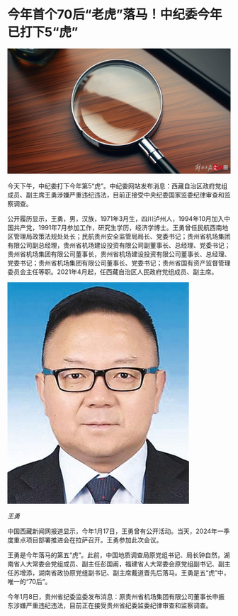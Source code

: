 # 今年首个70后“老虎”落马！中纪委今年已打下5“虎”

![8b26e1642ae7b9018b009b21b3d67b68.jpg](https://raw.githubusercontent.com/qqhsx/qqnews_image/main/2024/01/29/今年首个70后“老虎”落马！中纪委今年已打下5“虎”/8b26e1642ae7b9018b009b21b3d67b68.jpg)

今天下午，中纪委打下今年第5“虎”。中纪委网站发布消息：西藏自治区政府党组成员、副主席王勇涉嫌严重违纪违法，目前正接受中央纪委国家监委纪律审查和监察调查。

公开履历显示，王勇，男，汉族，1971年3月生，四川泸州人，1994年10月加入中国共产党，1991年7月参加工作，研究生学历，经济学博士。王勇曾任民航西南地区管理局政策法规处处长；民航贵州安全监管局局长、党委书记；贵州省机场集团有限公司副总经理，贵州省机场建设投资有限公司副董事长、总经理、党委书记；贵州省机场集团有限公司董事长，贵州省机场建设投资有限公司董事长、总经理、党委书记；贵州省机场集团有限公司董事长、党委书记；贵州省国有资产监督管理委员会主任等职。2021年4月起，任西藏自治区人民政府党组成员、副主席。

![2cc8e5f76f6b6bf5f8d372b003c7f6f6.jpg](https://raw.githubusercontent.com/qqhsx/qqnews_image/main/2024/01/29/今年首个70后“老虎”落马！中纪委今年已打下5“虎”/2cc8e5f76f6b6bf5f8d372b003c7f6f6.jpg)

_王勇_

中国西藏新闻网报道显示，今年1月17日，王勇曾有公开活动。当天，2024年一季度重点项目部署推进会在拉萨召开。王勇参加此次会议。

王勇是今年落马的第五“虎”。此前，中国地质调查局原党组书记、局长钟自然，湖南省人大常委会党组成员、副主任彭国甫，福建省人大常委会原党组副书记、副主任苏增添，湖南省政协原党组副书记、副主席戴道晋先后落马。王勇是五“虎”中，唯一的“70后”。

今年1月8日，贵州省纪委监委发布消息：原贵州省机场集团有限公司董事长申振东涉嫌严重违纪违法，目前正在接受贵州省纪委监委纪律审查和监察调查。

